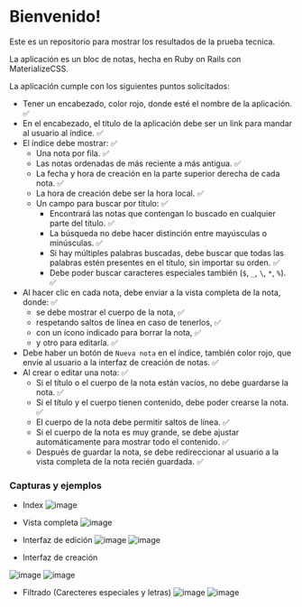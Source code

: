 # Bienvenido!

Este es un repositorio para mostrar los resultados de la prueba tecnica.

La aplicación es un bloc de notas, hecha en Ruby on Rails con
MaterializeCSS.

La aplicación cumple con los siguientes puntos solicitados:

- Tener un encabezado, color rojo, donde esté el nombre de la aplicación. ✅
- En el encabezado, el título de la aplicación debe ser un link para mandar al usuario al índice. ✅
- El índice debe mostrar: ✅
  - Una nota por fila. ✅
  - Las notas ordenadas de más reciente a más antigua. ✅
  - La fecha y hora de creación en la parte superior derecha de cada nota. ✅
  - La hora de creación debe ser la hora local. ✅
  - Un campo para buscar por título: ✅
    - Encontrará las notas que contengan lo buscado en cualquier parte del título. ✅
    - La búsqueda no debe hacer distinción entre mayúsculas o minúsculas. ✅
    - Si hay múltiples palabras buscadas, debe buscar que todas las palabras estén presentes en el título, sin importar su orden. ✅
    - Debe poder buscar caracteres especiales también (`$`, `_`, `\`, `*`, `%`). ✅
- Al hacer clic en cada nota, debe enviar a la vista completa de la nota, donde: ✅
  - se debe mostrar el cuerpo de la nota, ✅
  - respetando saltos de línea en caso de tenerlos, ✅
  - con un ícono indicado para borrar la nota, ✅
  - y otro para editarla. ✅
- Debe haber un botón de `Nueva nota` en el índice, también color rojo, que envíe al usuario a la interfaz de creación de notas. ✅
- Al crear o editar una nota: ✅
  - Si el título o el cuerpo de la nota están vacíos, no debe guardarse la nota. ✅
  - Si el título y el cuerpo tienen contenido, debe poder crearse la nota. ✅
  - El cuerpo de la nota debe permitir saltos de línea. ✅
  - Si el cuerpo de la nota es muy grande, se debe ajustar automáticamente para mostrar todo el contenido. ✅
  - Después de guardar la nota, se debe redireccionar al usuario a la vista completa de la nota recién guardada. ✅

### Capturas y ejemplos

- Index
![image](https://github.com/user-attachments/assets/3497bf10-f172-482d-ada6-41fe6c288546)

- Vista completa
![image](https://github.com/user-attachments/assets/a637cb87-f21d-44d6-abf1-e8599a6d51b2)

- Interfaz de edición
![image](https://github.com/user-attachments/assets/9b0f694f-5c1c-4ba1-b761-44654dc26749)
![image](https://github.com/user-attachments/assets/c4007ef6-6343-417e-b644-6c2bc2e0cb14)

- Interfaz de creación

![image](https://github.com/user-attachments/assets/28792f26-aac3-4061-b062-674bcf551d37)
![image](https://github.com/user-attachments/assets/ea130352-d4d3-4a9d-a049-d9098408b1f6)

- Filtrado (Carecteres especiales y letras)
![image](https://github.com/user-attachments/assets/db06f136-14c6-4bb5-a634-3afcd63de8dd)
![image](https://github.com/user-attachments/assets/7c28e22b-c004-4c4f-8156-3646436f87dc)


